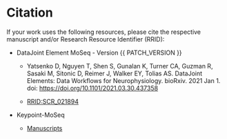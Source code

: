 # Citation

If your work uses the following resources, please cite the respective manuscript and/or Research Resource Identifier (RRID):

+ DataJoint Element MoSeq - Version {{ PATCH_VERSION }}
  + Yatsenko D, Nguyen T, Shen S, Gunalan K, Turner CA, Guzman R, Sasaki M, Sitonic D,
    Reimer J, Walker EY, Tolias AS. DataJoint Elements: Data Workflows for
    Neurophysiology. bioRxiv. 2021 Jan 1. doi: https://doi.org/10.1101/2021.03.30.437358

  + [RRID:SCR_021894](https://scicrunch.org/resolver/SCR_021894)

+ Keypoint-MoSeq
  + [Manuscripts](https://www.biorxiv.org/content/10.1101/2023.03.16.532307v1)
